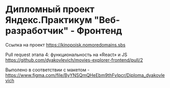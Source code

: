 # Дипломный проект Яндекс.Практикум "Веб-разработчик" - Фронтенд

Ссылка на проект https://kinopoisk.nomoredomains.sbs

Pull request этапа 4: функциональность на «React» и JS https://github.com/dyakovlevich/movies-explorer-frontend/pull/2

Выполено в соответствии с макетом - https://www.figma.com/file/ByYNSQmQHeEbm9thFvIpcr/Diploma_dyakovlevich
